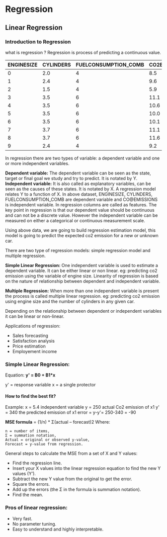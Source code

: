 # Regression

## Linear Regression

### Introduction to Regression

what is regression ?
Regression is process of predicting a continuous value.

| ENGINESIZE | CYLINDERS | FUELCONSUMPTION_COMB | CO2EMISSIONS |
|--- |---|--- |---|
| 0 | 2.0 | 4 | 8.5 | 196 |
| 1 | 2.4 | 4 | 9.6 | 221 |
| 2 | 1.5 | 4 | 5.9 | 136 |
| 3 | 3.5 | 6 |11.1 | 255 |
| 4 | 3.5 | 6 |10.6 | 244 |
| 5 | 3.5 | 6 |10.0 | 230 |
| 6 | 3.5 | 6 |10.1 | 232 |
| 7 | 3.7 | 6 |11.1 | 255 |
| 8 | 3.7 | 6 |11.6 | 267 |
| 9 | 2.4 | 4 | 9.2 | ? | <- Let's predict co2emission for new car

In regression there are two types of variable: a dependent variable and one or more independent variables.

**Dependent variable:** The dependent variable can be seen as the state, target or final goal we study and try to predict. It is notated by Y.
**Independent variable:** It is also called as explanatory variables, can be seen as the causes of these states. It is notated by X.
A regression model relates Y to a function of X.
In above dataset, ENGINESIZE, CYLINDERS, FUELCONSUMPTION_COMB are dependent variable and CO@EMISSIONS is independent variable. 
In regression columns are called as features. The key point in regression is that our dependent value should be continuous and can not be a discrete value.
However the independent variable can be measured on either a categorical or continuous measurement scale.

Using above data, we are going to build regression estimation model, this model is going to predict the expected co2 emission for a new or unknown car.

There are two type of regression models: simple regression model and multiple regression.

**Simple Linear Regression:** One independent variable is used to estimate a dependent variable. It can be either linear or non linear. eg: predicting co2 emission using the variable of engine size. Linearity of regression is based on the nature of relationship between dependent and independent variable.

**Multiple Regression:** When more than one independent variable is present the process is called multiple linear regression. eg: predicting co2 emission using engine size and the number of cylinders in any given car.

Depending on the relationship between dependent or independent variables it can be linear or non-linear.

Applications of regression:
- Sales forecasting
- Satisfaction analysis
- Price estimation
- Employement income

### Simple Linear Regression:
Equation:
**y' = B0 + B1*x**

y' = response variable
x = a single protector

#### How to find the best fit?
Example:
x = 5.4 independent variable
y = 250 actual Co2 emission of x1
y' = 340 the predicted emission of x1
error = y-y'= 250-340 = -90

**MSE formula** = (1/n) * Σ(actual – forecast)2
Where:

    n = number of items,
    Σ = summation notation,
    Actual = original or observed y-value,
    Forecast = y-value from regression.

General steps to calculate the MSE from a set of X and Y values:
- Find the regression line.
- Insert your X values into the linear regression equation to find the new Y values (Y’).
- Subtract the new Y value from the original to get the error.
- Square the errors.
- Add up the errors (the Σ in the formula is summation notation).
- Find the mean.

### Pros of linear regression:
- Very fast.
- No parameter tuning.
- Easy to understand and highly interpretable.
